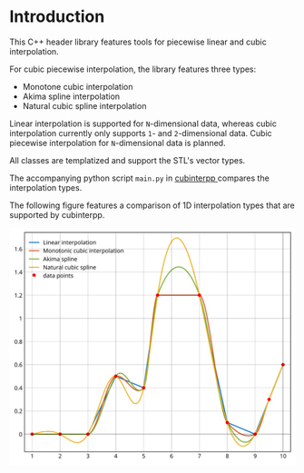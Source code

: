 # Introduction

This C++ header library features tools for piecewise linear and cubic
interpolation.

For cubic piecewise interpolation, the library features three types:

- Monotone cubic interpolation
- Akima spline interpolation 
- Natural cubic spline interpolation

Linear interpolation is supported for `N`-dimensional data, whereas cubic
interpolation currently only supports `1`- and `2`-dimensional data. Cubic
piecewise interpolation for `N`-dimensional data is planned.

All classes are templatized and support the STL's vector types.

The accompanying python script `main.py` in [cubinterpp
](https://github.com/swvanbuuren/cubinterpp/tree/master/cubinterpp) compares the
interpolation types.

The following figure features a comparison of 1D interpolation types that are supported by cubinterpp.

![Comparison of 1D interpolation types](images/comparison_1D.svg)
